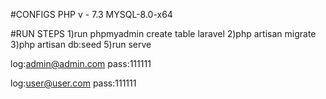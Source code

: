 #CONFIGS
PHP v - 7.3
MYSQL-8.0-x64

#RUN STEPS
1)run phpmyadmin create table laravel
2)php artisan migrate 
3)php artisan db:seed
5)run serve

log:admin@admin.com
pass:111111

log:user@user.com
pass:111111
